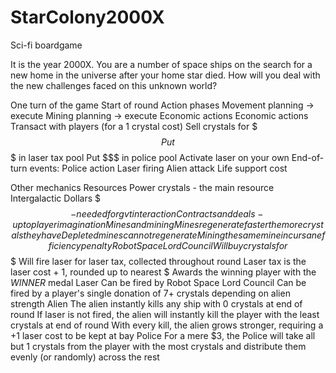 # StarColony2000X
Sci-fi boardgame 

It is the year 2000X. You are a number of space ships on the search for a new home in the universe after your home star died. How will you deal with the new challenges faced on this unknown world?


One turn of the game
Start of round
Action phases
Movement planning -> execute
Mining planning -> execute
Economic actions
Economic actions
Transact with players (for a 1 crystal cost)
Sell crystals for $$$
Put $$$ in laser tax pool
Put $$$ in police pool
Activate laser on your own
End-of-turn events:
Police action
Laser firing
Alien attack
Life support cost


Other mechanics
Resources
Power crystals - the main resource
Intergalactic Dollars $$$ - needed for gvt interaction
Contracts and deals - up to player imagination
Mines and mining
Mines regenerate faster the more crystals they have
Depleted mines can not regenerate
Mining the same mine incurs an efficiency penalty
Robot Space Lord Council
Will buy crystals for $$$
Will fire laser for laser tax, collected throughout round
Laser tax is the laser cost + 1, rounded up to nearest $
Awards the winning player with the *WINNER* medal
Laser
Can be fired by Robot Space Lord Council
Can be fired by a player's single donation of 7+ crystals depending on alien strength
Alien
The alien instantly kills any ship with 0 crystals at end of round
If laser is not fired, the alien will instantly kill the player with the least crystals at end of round
With every kill, the alien grows stronger, requiring a +1 laser cost to be kept at bay
Police
For a mere $3, the Police will take all but 1 crystals from the player with the most crystals and distribute them evenly (or randomly) across the rest
